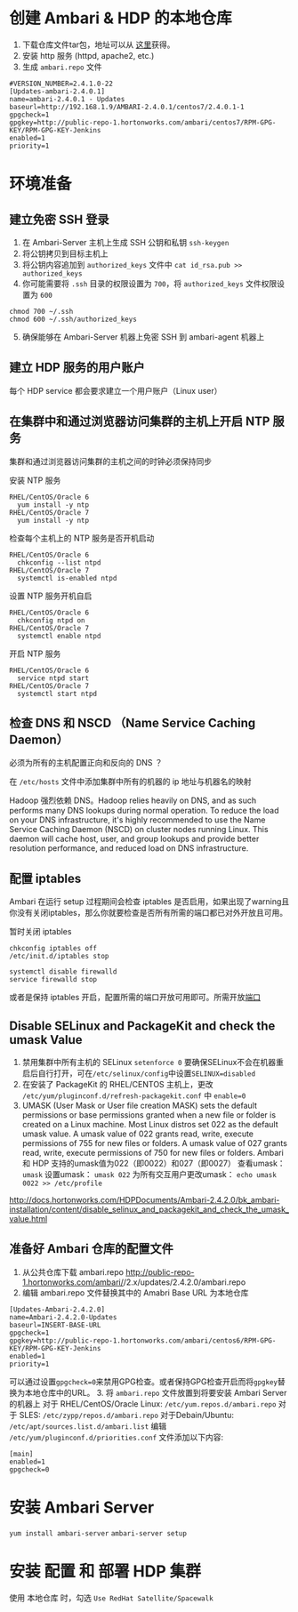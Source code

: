 # 创建 Ambari & HDP 的本地仓库
1. 下载仓库文件tar包，地址可以从 [这里](http://docs.hortonworks.com/HDPDocuments/Ambari-2.4.2.0/bk_ambari-installation/content/ambari_repositories.html)获得。
2. 安装 http 服务 (httpd, apache2, etc.)
3. 生成 `ambari.repo` 文件
```
#VERSION_NUMBER=2.4.1.0-22
[Updates-ambari-2.4.0.1]
name=ambari-2.4.0.1 - Updates
baseurl=http://192.168.1.9/AMBARI-2.4.0.1/centos7/2.4.0.1-1
gpgcheck=1
gpgkey=http://public-repo-1.hortonworks.com/ambari/centos7/RPM-GPG-KEY/RPM-GPG-KEY-Jenkins
enabled=1
priority=1
```

# 环境准备

## 建立免密 SSH 登录

1. 在 Ambari-Server 主机上生成 SSH 公钥和私钥
  `ssh-keygen`
2. 将公钥拷贝到目标主机上
3. 将公钥内容追加到 `authorized_keys` 文件中
  `cat id_rsa.pub >> authorized_keys`
4. 你可能需要将 `.ssh` 目录的权限设置为 `700`，将 `authorized_keys` 文件权限设置为 `600`
  ```
  chmod 700 ~/.ssh
  chmod 600 ~/.ssh/authorized_keys
  ```
5. 确保能够在 Ambari-Server 机器上免密 SSH 到 ambari-agent 机器上

## 建立 HDP 服务的用户账户

每个 HDP service 都会要求建立一个用户账户（Linux user）

## 在集群中和通过浏览器访问集群的主机上开启 NTP 服务

集群和通过浏览器访问集群的主机之间的时钟必须保持同步

安装 NTP 服务
```
RHEL/CentOS/Oracle 6
  yum install -y ntp
RHEL/CentOS/Oracle 7
  yum install -y ntp
```
检查每个主机上的 NTP 服务是否开机启动
```
RHEL/CentOS/Oracle 6
  chkconfig --list ntpd
RHEL/CentOS/Oracle 7
  systemctl is-enabled ntpd
```
设置 NTP 服务开机自启
```
RHEL/CentOS/Oracle 6
  chkconfig ntpd on
RHEL/CentOS/Oracle 7
  systemctl enable ntpd
```
开启 NTP 服务
```
RHEL/CentOS/Oracle 6
  service ntpd start
RHEL/CentOS/Oracle 7
  systemctl start ntpd
```

## 检查 DNS 和 NSCD （Name Service Caching Daemon）
必须为所有的主机配置正向和反向的 DNS ？

在 `/etc/hosts` 文件中添加集群中所有的机器的 ip 地址与机器名的映射

Hadoop 强烈依赖 DNS。Hadoop relies heavily on DNS, and as such performs many DNS lookups during normal operation. To reduce the load on your DNS infrastructure, it's highly recommended to use the Name Service Caching Daemon (NSCD) on cluster nodes running Linux. This daemon will cache host, user, and group lookups and provide better resolution performance, and reduced load on DNS infrastructure.

## 配置 iptables

Ambari 在运行 setup 过程期间会检查 iptables 是否启用，如果出现了warning且你没有关闭iptables，那么你就要检查是否所有所需的端口都已对外开放且可用。

  暂时关闭 iptables
  ```
  chkconfig iptables off
  /etc/init.d/iptables stop
  ```
  ```
  systemctl disable firewalld
  service firewalld stop
  ```
  或者是保持 iptables 开启，配置所需的端口开放可用即可。所需开放[端口](http://docs.hortonworks.com/HDPDocuments/Ambari-2.4.2.0/bk_ambari-reference/content/ch_configuring_network_port_numbers.html)

## Disable SELinux and PackageKit and check the umask Value

1. 禁用集群中所有主机的 SELinux
  `setenforce 0`
  要确保SELinux不会在机器重启后自行打开，可在`/etc/selinux/config`中设置`SELINUX=disabled`
2. 在安装了 PackageKit 的 RHEL/CENTOS 主机上，更改 `/etc/yum/pluginconf.d/refresh-packagekit.conf` 中 `enable=0`
3. UMASK (User Mask or User file creation MASK) sets the default permissions or base permissions granted when a new file or folder is created on a Linux machine. Most Linux distros set 022 as the default umask value. A umask value of 022 grants read, write, execute permissions of 755 for new files or folders. A umask value of 027 grants read, write, execute permissions of 750 for new files or folders. Ambari 和 HDP 支持的umask值为022（即0022）和027（即0027）
  查看umask： `umask`
  设置umask： `umask 022`
  为所有交互用户更改umask： `echo umask 0022 >> /etc/profile`

http://docs.hortonworks.com/HDPDocuments/Ambari-2.4.2.0/bk_ambari-installation/content/disable_selinux_and_packagekit_and_check_the_umask_value.html

## 准备好 Ambari 仓库的配置文件

1. 从公共仓库下载 ambari.repo
  http://public-repo-1.hortonworks.com/ambari/<OS>/2.x/updates/2.4.2.0/ambari.repo
2. 编辑 ambari.repo 文件替换其中的 Amabri Base URL 为本地仓库
  ```
  [Updates-Ambari-2.4.2.0]
  name=Ambari-2.4.2.0-Updates
  baseurl=INSERT-BASE-URL
  gpgcheck=1
  gpgkey=http://public-repo-1.hortonworks.com/ambari/centos6/RPM-GPG-KEY/RPM-GPG-KEY-Jenkins
  enabled=1
  priority=1
  ```
  可以通过设置`gpgcheck=0`来禁用GPG检查。或者保持GPG检查开启而将`gpgkey`替换为本地仓库中的URL。
3. 将 `ambari.repo` 文件放置到将要安装 Ambari Server 的机器上
  对于 RHEL/CentOS/Oracle Linux:
  `/etc/yum.repos.d/ambari.repo`
  对于 SLES:
  `/etc/zypp/repos.d/ambari.repo`
  对于Debain/Ubuntu:
  `/etc/apt/sources.list.d/ambari.list`
  编辑 `/etc/yum/pluginconf.d/priorities.conf` 文件添加以下内容:
  ```
  [main]
  enabled=1
  gpgcheck=0
  ```
# 安装 Ambari Server
`yum install ambari-server`
`ambari-server setup`

# 安装 配置 和 部署 HDP 集群
使用 本地仓库 时，勾选 `Use RedHat Satellite/Spacewalk`
